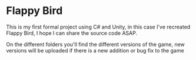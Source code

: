# Flappy Bird

This is my first formal project using C# and Unity, in this case I've recreated Flappy Bird, I hope I can share the source code ASAP.

On the different folders you'll find the different versions of the game, new versions will be uploaded if there is a new addition or bug fix to the game